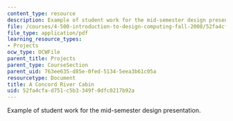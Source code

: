 ```yaml
---
content_type: resource
description: Example of student work for the mid-semester design presentation.
file: /courses/4-500-introduction-to-design-computing-fall-2008/52fa4cfad751c5b3349f0dfc0217b92a_assn4a_3.pdf
file_type: application/pdf
learning_resource_types:
- Projects
ocw_type: OCWFile
parent_title: Projects
parent_type: CourseSection
parent_uid: 763ee635-d85e-0fed-5134-5eea3b61c05a
resourcetype: Document
title: A Concord River Cabin
uid: 52fa4cfa-d751-c5b3-349f-0dfc0217b92a
---
```

Example of student work for the mid-semester design presentation.

